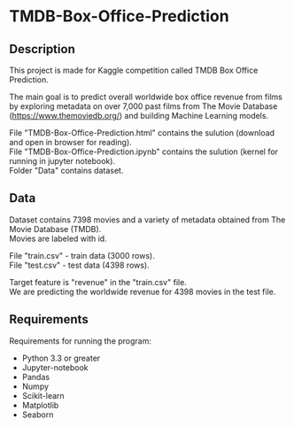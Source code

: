 # TMDB-Box-Office-Prediction
## Description
This project is made for Kaggle competition called TMDB Box Office Prediction.

The main goal is to predict overall worldwide box office revenue from films by exploring metadata on over 7,000 past films from The Movie Database (https://www.themoviedb.org/) and building Machine Learning models.

File "TMDB-Box-Office-Prediction.html" contains the sulution (download and open in browser for reading).  
File "TMDB-Box-Office-Prediction.ipynb" contains the sulution (kernel for running in jupyter notebook).  
Folder "Data" contains dataset.

## Data
Dataset contains 7398 movies and a variety of metadata obtained from The Movie Database (TMDB).  
Movies are labeled with id.

File "train.csv" - train data (3000 rows).  
File "test.csv" - test data (4398 rows).

Target feature is "revenue" in the "train.csv" file.  
We are predicting the worldwide revenue for 4398 movies in the test file.

## Requirements
Requirements for running the program:
- Python 3.3 or greater
- Jupyter-notebook
- Pandas
- Numpy
- Scikit-learn
- Matplotlib
- Seaborn
